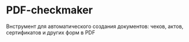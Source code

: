# PDF-checkmaker
Bнструмент для автоматического создания документов: чеков, актов, сертификатов и других форм в PDF
